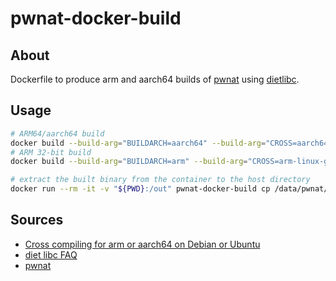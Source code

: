 # pwnat-docker-build

## About

Dockerfile to produce arm and aarch64 builds of [pwnat](https://github.com/samyk/pwnat) using [dietlibc](https://www.fefe.de/dietlibc/).

## Usage

```bash
# ARM64/aarch64 build
docker build --build-arg="BUILDARCH=aarch64" --build-arg="CROSS=aarch64-linux-gnu-" -t pwnat-docker-build .
# ARM 32-bit build
docker build --build-arg="BUILDARCH=arm" --build-arg="CROSS=arm-linux-gnueabihf-" -t pwnat-docker-build .

# extract the built binary from the container to the host directory
docker run --rm -it -v "${PWD}:/out" pwnat-docker-build cp /data/pwnat/pwnat /out/pwnat
```

## Sources

- [Cross compiling for arm or aarch64 on Debian or Ubuntu](https://jensd.be/1126/linux/cross-compiling-for-arm-or-aarch64-on-debian-or-ubuntu)
- [diet libc FAQ](https://www.fefe.de/dietlibc/FAQ.txt)
- [pwnat](https://github.com/samyk/pwnat)
